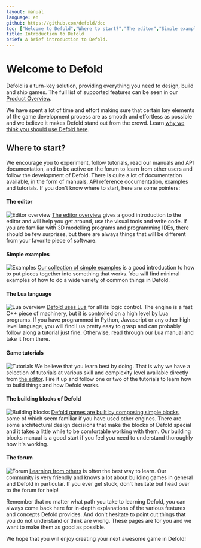 ```yaml
---
layout: manual
language: en
github: https://github.com/defold/doc
toc: ["Welcome to Defold","Where to start?","The editor","Simple examples","The Lua language","Game tutorials","The building blocks of Defold","The forum"]
title: Introduction to Defold
brief: A brief introduction to Defold.
---
```


# Welcome to Defold

Defold is a turn-key solution, providing everything you need to design, build and ship games. The full list of supported features can be seen in our [Product Overview](/product).

We have spent a lot of time and effort making sure that certain key elements of the game development process are as smooth and effortless as possible and we believe it makes Defold stand out from the crowd. Learn [why we think you should use Defold here](/why).

## Where to start?

We encourage you to experiment, follow tutorials, read our manuals and API documentation, and to be active on the forum to learn from other users and follow the development of Defold. There is quite a lot of documentation available, in the form of manuals, API reference documentation, examples and tutorials. If you don't know where to start, here are some pointers:

#### The editor
![Editor overview](../images/introduction/editor.png) [The editor overview](/manuals/editor/) gives a good introduction to the editor and will help you get around, use the visual tools and write code. If you are familiar with 3D modelling programs and programming IDEs, there should be few surprises, but there are always things that will be different from your favorite piece of software.

#### Simple examples
![Examples](../images/introduction/examples.jpg) [Our collection of simple examples](/examples/) is a good introduction to how to put pieces together into something that works. You will find minimal examples of how to do a wide variety of common things in Defold.

#### The Lua language
![Lua overview](../images/introduction/lua.png) [Defold uses Lua](/manuals/lua/) for all its logic control. The engine is a fast C++ piece of machinery, but it is controlled on a high level by Lua programs. If you have programmed in Python, Javascript or any other high level language, you will find Lua pretty easy to grasp and can probably follow along a tutorial just fine. Otherwise, read through our Lua manual and take it from there.

#### Game tutorials
![Tutorials](../images/introduction/tutorials.jpg) We believe that you learn best by doing. That is why we have a selection of tutorials at various skill and complexity level available directly from [the editor](/manuals/editor/). Fire it up and follow one or two of the tutorials to learn how to build things and how Defold works.

#### The building blocks of Defold
![Building blocks](../images/introduction/building_blocks.png) [Defold games are built by composing simple blocks](/manuals/building-blocks/), some of which seem familiar if you have used other engines. There are some architectural design decisions that make the blocks of Defold special and it takes a little while to be comfortable working with them. Our building blocks manual is a good start if you feel you need to understand thoroughly how it's working.

#### The forum
![Forum](../images/introduction/forum.jpg) [Learning from others](//forum.defold.com/) is often the best way to learn. Our community is very friendly and knows a lot about building games in general and Defold in particular. If you ever get stuck, don't hesitate but head over to the forum for help!

Remember that no matter what path you take to learning Defold, you can always come back here for in-depth explanations of the various features and concepts Defold provides. And don't hesitate to point out things that you do not understand or think are wrong. These pages are for you and we want to make them as good as possible.

We hope that you will enjoy creating your next awesome game in Defold!
